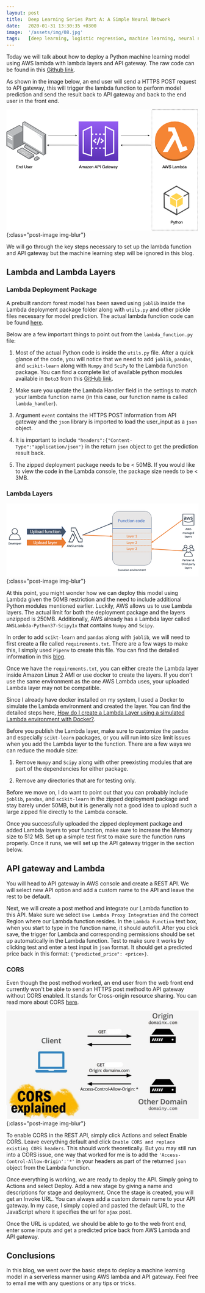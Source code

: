 ```yaml
---
layout: post
title:  Deep Learning Series Part A: A Simple Neural Network
date:   2020-01-31 13:30:35 +0300
image:  '/assets/img/08.jpg'
tags:   [deep learning, logistic regression, machine learning, neural network, dense layer, ai]
---
```


Today we will talk about how to deploy a Python machine learning model using AWS lambda with lambda layers and API gateway. The raw code can be found in this [Github link](https://github.com/mzhou356/Car-Price-Model-Application/tree/main/car_price_pred).


As shown in the image below, an end user will send a HTTPS POST request to API gateway, this will trigger the lambda function to perform model prediction and send the result back to API gateway and back to the end user in the front end. 

![serverless using API gateway and lambda](/assets/img/blog7_img1.png){:class="post-image img-blur"}

We will go through the key steps necessary to set up the lambda function and API gateway but the machine learning step will be ignored in this blog. 


## Lambda and Lambda Layers

### Lambda Deployment Package  
A prebuilt random forest model has been saved using `joblib` inside the Lambda deployment package folder along with `utils.py` and other pickle files necessary for model prediction. The actual lambda function code can be found [here](https://github.com/mzhou356/Car-Price-Model-Application/blob/main/car_price_pred/lambda_function.py). 

Below are a few important things to point out from the `lambda_function.py` file:  

1. Most of the actual Python code is inside the `utils.py` file. After a quick glance of the code, you will notice that we need to add `joblib`, `pandas`, and `scikit-learn` along  with `Numpy` and `SciPy` to the Lambda function package. You can find a complete list of available python modules available in `Boto3` from this [GitHub link](https://gist.github.com/gene1wood/4a052f39490fae00e0c3#file-all_aws_lambda_modules_python3-7-txt).

2. Make sure you update the Lambda Handler field in the settings to match your lambda function name (in this case, our function name is called `lambda_handler`). 

3. Argument `event` contains the HTTPS POST information from API gateway and the `json` library is imported to load the user_input as a `json` object. 

4. It is important to include `"headers":{"Content-Type":"application/json"}` in the return `json` object to get the prediction result back.

5. The zipped deployment package needs to be < 50MB. If you would like to view the code in the Lambda console, the package size needs to be < 3MB.  

### Lambda Layers

![lambda and lambda layers](/assets/img/blog7_img2.png){:class="post-image img-blur"}

At this point, you might wonder how we can deploy this model using Lambda given the 50MB restriction and the need to include additional Python modules mentioned earlier. Luckily, AWS allows us to use Lambda layers. The actual limit for both the deployment package and the layers unzipped is 250MB. Additionally, AWS already has a Lambda layer called `AWSLambda-Python37-Scipy1x` that contains `Numpy` and `Scipy`.

In order to add `scikt-learn` and `pandas` along with `joblib`, we will need to first create a file called `requirements.txt`. There are a few ways to make this, I simply used `Pipenv` to create this file. You can find the detailed information in this [blog](https://drgabrielharris.medium.com/python-how-create-requirements-txt-using-pipenv-2c22bbb533af).

Once we have the `requirements.txt`, you can either create the Lambda layer inside Amazon Linux 2 AMI or use docker to create the layers. If you don't use the same environment as the one AWS Lambda uses, your uploaded Lambda layer may not be compatible.

Since I already have docker installed on my system, I used a Docker to simulate the Lambda environment and created the layer. You can find the detailed steps here, [How do I create a Lambda Layer using a simulated Lambda environment with Docker?](https://aws.amazon.com/premiumsupport/knowledge-center/lambda-layer-simulated-docker/).

Before you publish the Lambda layer, make sure to customize the `pandas` and especially `scikt-learn` packages, or you will run into size limit issues when you add the Lambda layer to the function. There are a few ways we can reduce the module size:  

1. Remove `Numpy` and `Scipy` along with other preexisting modules that are part of the dependencies for either package.  

2. Remove any directories that are for testing only.

Before we move on, I do want to point out that you can probably include `joblib`, `pandas`, and `scikit-learn` in the zipped deployment package and stay barely under 50MB, but it is generally not a good idea to upload such a large zipped file directly to the Lambda console.

Once you successfully uploaded the zipped deployment package and added Lambda layers to your function, make sure to increase the Memory size to 512 MB. Set up a simple test first to make sure the function runs properly. Once it runs, we will set up the API gateway trigger in the section below. 

    
## API gateway and Lambda

You will head to API gateway in AWS console and create a REST API. We will select new API option and add a custom name to the API and leave the rest to be default. 

Next, we will create a post method and integrate our Lambda function to this API. Make sure we select `Use Lambda Proxy Integration` and the correct Region where our Lambda function resides. In the `Lambda Function` text box, when you start to type in the function name, it should autofill. After you click save, the trigger for Lambda and corresponding permissions should be set up automatically in the Lambda function. Test to make sure it works by clicking test and enter a test input in `json` format. It should get a predicted price back in this format: `{"predicted_price": <price>}`.

### CORS
Even though the post method worked, an end user from the web front end currently won't be able to send an HTTPS post method to API gateway without CORS enabled. It stands for Cross-origin resource sharing. You can read more about CORS [here](https://developer.mozilla.org/en-US/docs/Web/HTTP/CORS). 

![CORS](/assets/img/blog7_img3.jpg){:class="post-image img-blur"}

To enable CORS in the REST API, simply click Actions and select Enable CORS. Leave everything default and click `Enable CORS and replace existing CORS headers`. This should work theoretically. But you may still run into a CORS issue, one way that worked for me is to add the `'Access-Control-Allow-Origin':'*'` in your headers as part of the returned `json` object from the Lambda function.

Once everything is working, we are ready to deploy the API. Simply going to Actions and select Deploy. Add a new stage by giving a name and descriptions for stage and deployment. Once the stage is created, you will get an Invoke URL. You can always add a custom domain name to your API gateway. In my case, I simply copied and pasted the default URL to the JavaScript where it specifies the url for `ajax` post. 

Once the URL is updated, we should be able to go to the web front end, enter some inputs and get a predicted price back from AWS Lambda and API gateway. 

## Conclusions  
In this blog, we went over the basic steps to deploy a machine learning model in a serverless manner using AWS lambda and API gateway. Feel free to email me with any questions or any tips or tricks. 

